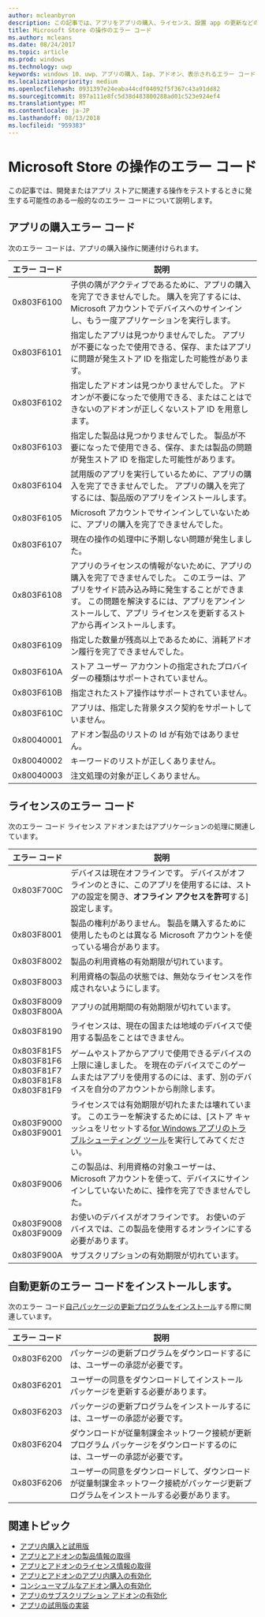 ```yaml
---
author: mcleanbyron
description: この記事では、アプリをアプリの購入、ライセンス、設置 app の更新などのアドオン ストア操作のための一般的なエラー コードについて説明します。
title: Microsoft Store の操作のエラー コード
ms.author: mcleans
ms.date: 08/24/2017
ms.topic: article
ms.prod: windows
ms.technology: uwp
keywords: windows 10、uwp、アプリの購入、Iap、アドオン、表示されるエラー コード
ms.localizationpriority: medium
ms.openlocfilehash: 0931397e24eaba44cdf04092f5f367c43a91dd82
ms.sourcegitcommit: 897a111e8fc5d38d483800288ad01c523e924ef4
ms.translationtype: MT
ms.contentlocale: ja-JP
ms.lasthandoff: 08/13/2018
ms.locfileid: "959383"
---
```

# <a name="error-codes-for-store-operations"></a>Microsoft Store の操作のエラー コード

<!-- confirm whether symbolic names are defined for app developers, or do they just handle direct error code values -->

この記事では、開発またはアプリ ストアに関連する操作をテストするときに発生する可能性のある一般的なのエラー コードについて説明します。

## <a name="in-app-purchase-error-codes"></a>アプリの購入エラー コード

次のエラー コードは、アプリの購入操作に関連付けられます。

|  エラー コード  |  説明  |
|--------------|---------------|
| 0x803F6100   | 子供の隅がアクティブであるために、アプリの購入を完了できませんでした。 購入を完了するには、Microsoft アカウントでデバイスへのサインインし、もう一度アプリケーションを実行します。               |
| 0x803F6101   | 指定したアプリは見つかりませんでした。 アプリが不要になったで使用できる、保存、またはアプリに問題が発生ストア ID を指定した可能性があります。     |
| 0x803F6102   | 指定したアドオンは見つかりませんでした。 アドオンが不要になったで使用できる、またはことはできないのアドオンが正しくないストア ID を用意します。                                               |
| 0x803F6103   | 指定した製品は見つかりませんでした。 製品が不要になったで使用できる、保存、または製品の問題が発生ストア ID を指定した可能性があります。                                          |
| 0x803F6104   | 試用版のアプリを実行しているために、アプリの購入を完了できませんでした。 アプリの購入を完了するには、製品版のアプリをインストールします。               |
| 0x803F6105   | Microsoft アカウントでサインインしていないために、アプリの購入を完了できませんでした。                                              |
| 0x803F6107   | 現在の操作の処理中に予期しない問題が発生しました。                                             |
| 0x803F6108   | アプリのライセンスの情報がないために、アプリの購入を完了できませんでした。 このエラーは、アプリをサイド読み込み時に発生することができます。 この問題を解決するには、アプリをアンインストールして、アプリ ライセンスを更新するストアから再インストールします。                                          |
| 0x803F6109   | 指定した数量が残高以上であるために、消耗アドオン履行を完了できませんでした。        |
| 0x803F610A   | ストア ユーザー アカウントの指定されたプロバイダーの種類はサポートされていません。                                            |
| 0x803F610B   | 指定されたストア操作はサポートされていません。                                             |
| 0x803F610C   | アプリは、指定した背景タスク契約をサポートしていません。                                             |
| 0x80040001   | アドオン製品のリストの Id が有効ではありません。                        |
| 0x80040002   | キーワードのリストが正しくありません。                   |
| 0x80040003   | 注文処理の対象が正しくありません。                       |

## <a name="licensing-error-codes"></a>ライセンスのエラー コード

次のエラー コード ライセンス アドオンまたはアプリケーションの処理に関連しています。

|  エラー コード  |  説明  |
|--------------|---------------|
| 0x803F700C   | デバイスは現在オフラインです。 デバイスがオフラインのときに、このアプリを使用するには、ストアの設定を開き、**オフライン アクセスを許可**する] 設定します。            |
| 0x803F8001   | 製品の権利がありません。 製品を購入するために使用したものとは異なる Microsoft アカウントを使っている場合があります。           |
| 0x803F8002   | 製品の利用資格の有効期限が切れています。           |
| 0x803F8003   | 利用資格の製品の状態では、無効なライセンスを作成されないようにします。   |
| 0x803F8009<br/>0x803F800A   | アプリの試用期間の有効期限が切れています。   |
| 0x803F8190   |  ライセンスは、現在の国または地域のデバイスで使用する製品をことはできません。  |
| 0x803F81F5<br/>0x803F81F6<br/>0x803F81F7<br/>0x803F81F8<br/>0x803F81F9   |  ゲームやストアからアプリで使用できるデバイスの上限に達しました。 を現在のデバイスでこのゲームまたはアプリを使用するのには、まず、別のデバイスを自分のアカウントから削除します。  |
| 0x803F9000<br/>0x803F9001    |  ライセンスでは有効期限が切れたまたは壊れています。 このエラーを解決するためには、[ストア キャッシュをリセットする[for Windows アプリのトラブルシューティング ツール](https://support.microsoft.com/help/4027498/windows-run-the-troubleshooter-for-windows-apps)を実行してみてください。     |
| 0x803F9006    |  この製品は、利用資格の対象ユーザーは、Microsoft アカウントを使って、デバイスにサインインしていないために、操作を完了できませんでした。            |
| 0x803F9008<br/>0x803F9009    |  お使いのデバイスがオフラインです。 お使いのデバイスでは、この製品を使用するオンラインにする必要があります。            |
| 0x803F900A    |  サブスクリプションの有効期限が切れています。            |


## <a name="self-install-update-error-codes"></a>自動更新のエラー コードをインストールします。

次のエラー コード[自己パッケージの更新プログラムをインストール](../packaging/self-install-package-updates.md)する際に関連しています。

|  エラー コード  |  説明  |
|--------------|---------------|
| 0x803F6200   | パッケージの更新プログラムをダウンロードするには、ユーザーの承認が必要です。               |
| 0x803F6201   | ユーザーの同意をダウンロードしてインストール パッケージを更新する必要があります。                                                  |
| 0x803F6203   | パッケージの更新プログラムをインストールするには、ユーザーの承認が必要です。                                         |
| 0x803F6204   | ダウンロードが従量制課金ネットワーク接続が更新プログラム パッケージをダウンロードするのには、ユーザーの承認が必要です。                                             |
| 0x803F6206   | ユーザーの同意をダウンロードして、ダウンロードが従量制課金ネットワーク接続がパッケージ更新プログラムをインストールする必要があります。     |


## <a name="related-topics"></a>関連トピック

* [アプリ内購入と試用版](in-app-purchases-and-trials.md)
* [アプリとアドオンの製品情報の取得](get-product-info-for-apps-and-add-ons.md)
* [アプリとアドオンのライセンス情報の取得](get-license-info-for-apps-and-add-ons.md)
* [アプリとアドオンのアプリ内購入の有効化](enable-in-app-purchases-of-apps-and-add-ons.md)
* [コンシューマブルなアドオン購入の有効化](enable-consumable-add-on-purchases.md)
* [アプリのサブスクリプション アドオンの有効化](enable-subscription-add-ons-for-your-app.md)
* [アプリの試用版の実装](implement-a-trial-version-of-your-app.md)
